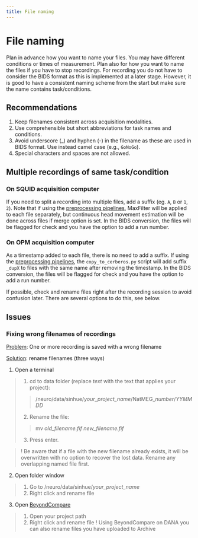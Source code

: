 ```yaml
---
title: File naming
---
```


# File naming

Plan in advance how you want to name your files. You may have different conditions or times of measurement. Plan also for how you want to name the files if you have to stop recordings. For recording you do not have to consider the BIDS format as this is implemented at a later stage. However, it is good to have a consistent naming scheme from the start but make sure the name contains task/conditions.

## Recommendations

1. Keep filenames consistent across acquisition modalities.
2. Use comprehensible but short abbreviations for task names and conditions.
3. Avoid underscore (_) and hyphen (-) in the filename as these are used in BIDS format. Use instead camel case (e.g., `GoNoGo`).
4. Special characters and spaces are not allowed.

## Multiple recordings of same task/condition

### On SQUID acquisition computer
If you need to split a recording into multiple files, add a suffix (eg. `A`, `B` or `1`, `2`). Note that if using the [preprocessing pipelines](../preprocessing/pipeline.md), MaxFilter will be applied to each file separately, but continuous head movement estimation will be done across files if merge option is set. In the BIDS conversion, the files will be flagged for check and you have the option to add a run number.

### On OPM acquisition computer
As a timestamp added to each file, there is no need to add a suffix. If using the [preprocessing pipelines](../preprocessing/pipeline.md), the `copy_to_cerberos.py` script will add suffix `_dupX` to files with the same name after removing the timestamp. In the BIDS conversion, the files will be flagged for check and you have the option to add a run number.

If possible, check and rename files right after the recording session to avoid confusion later. There are several options to do this, see below.

## Issues
### Fixing wrong filenames of recordings

<u>Problem</u>: One or more recording is saved with a wrong filename

<u>Solution</u>: rename filenames (three ways)

1. Open a terminal
  > 1. cd to data folder (replace *text* with the text that applies your project):
  >> /neuro/data/sinhue/*your_project_name*/NatMEG_*number*/*YYMMDD*
  > 2. Rename the file:
  >> mv *old_filename.fif* *new_filename.fif*
  > 3. Press enter.

> ! Be aware that if a file with the new filename already exists, it will be overwritten with no option to recover the lost data. Rename any overlapping named file first.

2. Open folder window
  >1. Go to /neuro/data/sinhue/*your_project_name*
  >2. Right click and rename file

3. Open [BeyondCompare](Beyond-compare.md)
  >1. Open your project path
  >2. Right click and rename file
> ! Using BeyondCompare on DANA you can also rename files you have uploaded to Archive
